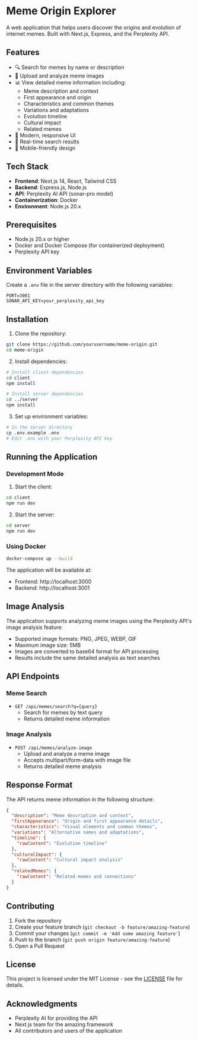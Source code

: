 # Meme Origin Explorer

A web application that helps users discover the origins and evolution of internet memes. Built with Next.js, Express, and the Perplexity API.

## Features

- 🔍 Search for memes by name or description
- 📸 Upload and analyze meme images
- 📊 View detailed meme information including:
  - Meme description and context
  - First appearance and origin
  - Characteristics and common themes
  - Variations and adaptations
  - Evolution timeline
  - Cultural impact
  - Related memes
- 🎨 Modern, responsive UI
- 🔄 Real-time search results
- 📱 Mobile-friendly design

## Tech Stack

- **Frontend**: Next.js 14, React, Tailwind CSS
- **Backend**: Express.js, Node.js
- **API**: Perplexity AI API (sonar-pro model)
- **Containerization**: Docker
- **Environment**: Node.js 20.x

## Prerequisites

- Node.js 20.x or higher
- Docker and Docker Compose (for containerized deployment)
- Perplexity API key

## Environment Variables

Create a `.env` file in the server directory with the following variables:

```env
PORT=3001
SONAR_API_KEY=your_perplexity_api_key
```

## Installation

1. Clone the repository:
```bash
git clone https://github.com/yourusername/meme-origin.git
cd meme-origin
```

2. Install dependencies:
```bash
# Install client dependencies
cd client
npm install

# Install server dependencies
cd ../server
npm install
```

3. Set up environment variables:
```bash
# In the server directory
cp .env.example .env
# Edit .env with your Perplexity API key
```

## Running the Application

### Development Mode

1. Start the client:
```bash
cd client
npm run dev
```

2. Start the server:
```bash
cd server
npm run dev
```

### Using Docker

```bash
docker-compose up --build
```

The application will be available at:
- Frontend: http://localhost:3000
- Backend: http://localhost:3001

## Image Analysis

The application supports analyzing meme images using the Perplexity API's image analysis feature:

- Supported image formats: PNG, JPEG, WEBP, GIF
- Maximum image size: 5MB
- Images are converted to base64 format for API processing
- Results include the same detailed analysis as text searches

## API Endpoints

### Meme Search
- `GET /api/memes/search?q={query}`
  - Search for memes by text query
  - Returns detailed meme information

### Image Analysis
- `POST /api/memes/analyze-image`
  - Upload and analyze a meme image
  - Accepts multipart/form-data with image file
  - Returns detailed meme analysis

## Response Format

The API returns meme information in the following structure:

```json
{
  "description": "Meme description and context",
  "firstAppearance": "Origin and first appearance details",
  "characteristics": "Visual elements and common themes",
  "variations": "Alternative names and adaptations",
  "timeline": {
    "rawContent": "Evolution timeline"
  },
  "culturalImpact": {
    "rawContent": "Cultural impact analysis"
  },
  "relatedMemes": {
    "rawContent": "Related memes and connections"
  }
}
```

## Contributing

1. Fork the repository
2. Create your feature branch (`git checkout -b feature/amazing-feature`)
3. Commit your changes (`git commit -m 'Add some amazing feature'`)
4. Push to the branch (`git push origin feature/amazing-feature`)
5. Open a Pull Request

## License

This project is licensed under the MIT License - see the [LICENSE](LICENSE) file for details.

## Acknowledgments

- Perplexity AI for providing the API
- Next.js team for the amazing framework
- All contributors and users of the application
